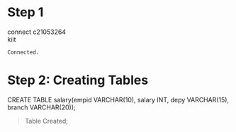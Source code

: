 # Step 1
connect c21053264<br>
kiit

`Connected.`

# Step 2: Creating Tables

CREATE TABLE salary(empid VARCHAR(10),  salary INT, depy VARCHAR(15), branch VARCHAR(20));
<br>
> Table Created;


